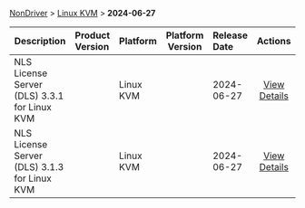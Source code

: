 
[NonDriver](/README.md)  >  [Linux KVM](/index/NonDriver/Linux_KVM.md)  >  **2024-06-27**



| Description            | Product Version    | Platform                | Platform Version           | Release Date           |             Actions              |
| ---------------------- | :----------------- | :---------------------- | -------------------------- | :--------------------- | :------------------------------: |
| NLS License Server (DLS) 3.3.1 for Linux KVM |  | Linux KVM |  | 2024-06-27 | [View Details](/details/c8e498_NLS_License_Server_(DLS)_3.3.1_for_Linux_KVM.md) |
| NLS License Server (DLS) 3.1.3 for Linux KVM |  | Linux KVM |  | 2024-06-27 | [View Details](/details/64cf18_NLS_License_Server_(DLS)_3.1.3_for_Linux_KVM.md) |
